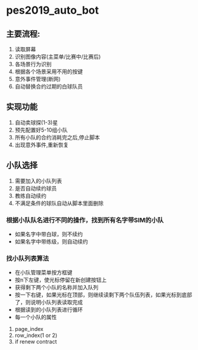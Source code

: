 # pes2019_auto_bot
## 主要流程:
1. 读取屏幕
2. 识别图像内容(主菜单/比赛中/比赛后)
3. 各场景行为识别
4. 根据各个场景采用不用的按键
5. 意外事件管理(断网)
6. 自动替换合约过期的白球队员
## 实现功能
1. 自动卖球探(1-3)星
2. 预先配置好5-10组小队
3. 所有小队的合约消耗完之后,停止脚本
4. 出现意外事件,重新恢复

## 小队选择
1. 需要加入的小队列表
2. 是否自动续约球员
3. 教练自动续约
4. 不满足条件的球队自动从脚本里面删除

### 根据小队队名进行不同的操作，找到所有名字带SIM的小队
- 如果名字中带白球，则不续约
- 如果名字中带练级，则自动续约

### 找小队列表算法
- 在小队管理菜单按方框键
- 按n下左键，使光标停留在新创建按钮上
- 获得剩下两个小队的名称并加入队列
- 按一下右键，如果光标在顶部，则继续读剩下两个队伍列表，如果光标到底部了，则说明小队列表读取完成
- 根据读到的小队列表进行循环
- 每一个小队的属性
1. page_index
2. row_index(1 or 2)
3. if renew contract


